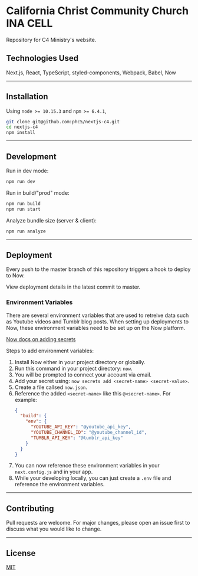 # California Christ Community Church INA CELL

Repository for C4 Ministry's website.

## Technologies Used

Next.js, React, TypeScript, styled-components, Webpack, Babel, Now

---

## Installation

Using `node >= 10.15.3` and `npm >= 6.4.1`,

```bash
git clone git@github.com:phc5/nextjs-c4.git
cd nextjs-c4
npm install
```

---

## Development

Run in dev mode:

```bash
npm run dev
```

Run in build/"prod" mode:

```bash
npm run build
npm run start
```

Analyze bundle size (server & client):

```bash
npm run analyze
```

---

## Deployment

Every push to the master branch of this repository triggers a hook to deploy to Now.

View deployment details in the latest commit to master.

### Environment Variables

There are several environment variables that are used to retreive data such as Youtube videos and Tumblr blog posts. When setting up deployments to Now, these environment variables need to be set up on the Now platform.

[Now docs on adding secrets](https://zeit.co/docs/v2/build-step#adding-secrets)

Steps to add environment variables:

1. Install Now either in your project directory or globally.
2. Run this command in your project directory: `now`.
3. You will be prompted to connect your account via email.
4. Add your secret using: `now secrets add <secret-name> <secret-value>`.
5. Create a file callsed `now.json`.
6. Reference the added `<secret-name>` like this `@<secret-name>`. For example:
   ```json
   {
     "build": {
       "env": {
         "YOUTUBE_API_KEY": "@youtube_api_key",
         "YOUTUBE_CHANNEL_ID": "@youtube_channel_id",
         "TUMBLR_API_KEY": "@tumblr_api_key"
       }
     }
   }
   ```
7. You can now reference these environment variables in your `next.config.js` and in your app.
8. While your developing locally, you can just create a `.env` file and reference the environment variables.

---

## Contributing

Pull requests are welcome. For major changes, please open an issue first to discuss what you would like to change.

---

## License

[MIT](https://choosealicense.com/licenses/mit/)
